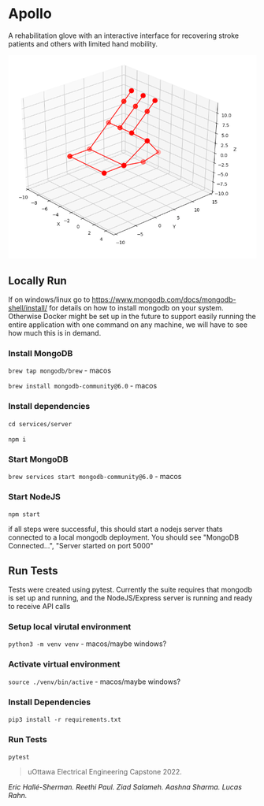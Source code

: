 # Apollo

A rehabilitation glove with an interactive interface for recovering stroke patients and others with limited hand mobility.

![alt text](./plot.png)

## Locally Run

If on windows/linux go to https://www.mongodb.com/docs/mongodb-shell/install/ for details on how to install mongodb on your system. Otherwise
Docker might be set up in the future to support easily running the entire application with one command on any machine, we will have to see how much this is in demand.

### Install MongoDB

`brew tap mongodb/brew` - macos

`brew install mongodb-community@6.0` - macos

### Install dependencies

`cd services/server`

`npm i`

### Start MongoDB

`brew services start mongodb-community@6.0` - macos

### Start NodeJS

`npm start`

if all steps were successful, this should start a nodejs server thats connected to a local mongodb deployment. You should see
"MongoDB Connected...", "Server started on port 5000"

## Run Tests

Tests were created using pytest. Currently the suite requires that mongodb is set up and running, and the NodeJS/Express server is running
and ready to receive API calls

### Setup local virutal environment

`python3 -m venv venv` - macos/maybe windows?

### Activate virtual environment

`source ./venv/bin/active` - macos/maybe windows?

### Install Dependencies

`pip3 install -r requirements.txt`

### Run Tests

`pytest`

> uOttawa Electrical Engineering Capstone 2022.

_Eric Hallé-Sherman. Reethi Paul. Ziad Salameh. Aashna Sharma. Lucas Rahn._
